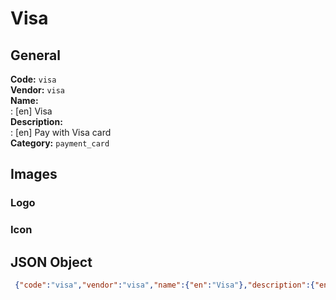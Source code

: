 # Visa 
## General 
**Code:** `visa`  
**Vendor:** `visa`  
**Name:**  
:	[en] Visa  
**Description:**  
: [en] Pay with Visa card  
**Category:** `payment_card`  
## Images 
### Logo 
### Icon 
## JSON Object 
```json
 {"code":"visa","vendor":"visa","name":{"en":"Visa"},"description":{"en":"Pay with Visa card"},"countries":null,"category":"payment_card"}```  
